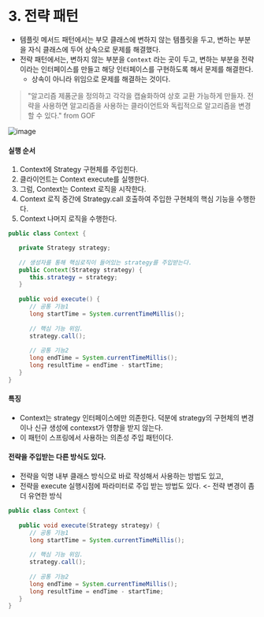 # 3. 전략 패턴
 * 템플릿 메서드 패턴에서는 부모 클래스에 변하지 않는 템플릿을 두고, 변하는 부분을 자식 클래스에 두어 상속으로 문제를 해결했다.
 * 전략 패턴에서는, 변하지 않는 부분을 `Context` 라는 곳이 두고, 변하는 부분을 전략이라는 인터페이스를 만들고 해당 인터페이스를 구현하도록 해서 문제를 해결한다.
    * 상속이 아니라 위임으로 문제를 해결하는 것이다.

> "알고리즘 제품군을 정의하고 각각을 캡슐화하여 상호 교환 가능하게 만들자. 전략을 사용하면 알고리즘을 사용하는 클라이언트와 독립적으로 알고리즘을 변경할 수 있다." from GOF


![image](https://user-images.githubusercontent.com/48814463/200705798-ac3f6d9f-e8e1-49c7-9af3-0fdb447b8323.png)

#### 실행 순서
1. Context에 Strategy 구현체를 주입힌다.
2. 클라이언트는 Context execute를 실행한다.
3. 그럼, Context는 Context 로직을 시작한다.
4. Context 로직 중간에 Strategy.call 호출하여 주입한 구현체의 핵심 기능을 수행한다.
5. Context 나머지 로직을 수행한다.

```java
public class Context {

   private Strategy strategy;
   
   // 생성자를 통해 핵심로직이 들어있는 strategy를 주입받는다.
   public Context(Strategy strategy) {
      this.strategy = strategy;
   }
   
   public void execute() {
      // 공통 기능1
      long startTime = System.currentTimeMillis();
      
      // 핵심 기능 위임.
      strategy.call();
      
      // 공통 기능2
      long endTime = System.currentTimeMillis();
      long resultTime = endTime - startTime;
   }
}
```


#### 특징
 * Context는 strategy 인터페이스에만 의존한다. 덕분에 strategy의 구현체의 변경이나 신규 생성에 contexst가 영향을 받지 않는다.
 * 이 패턴이 스프링에서 사용하는 의존성 주입 패턴이다.

#### 전략을 주입받는 다른 방식도 있다.
 * 전략을 익명 내부 클래스 방식으로 바로 작성해서 사용하는 방법도 있고,
 * 전략을 execute 실행시점에 파라미터로 주입 받는 방법도 있다. <- 전략 변경이 좀더 유연한 방식

```java
public class Context {
   
   public void execute(Strategy strategy) {
      // 공통 기능1
      long startTime = System.currentTimeMillis();
      
      // 핵심 기능 위임.
      strategy.call();
      
      // 공통 기능2
      long endTime = System.currentTimeMillis();
      long resultTime = endTime - startTime;
   }
}
```
